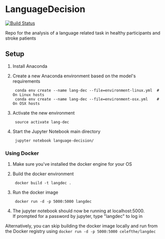 # LanguageDecision

[![Build Status](https://travis-ci.org/CPernet/LanguageDecision.svg?branch=master)](https://travis-ci.org/CPernet/LanguageDecision)


Repo for the analysis of a language related task in healthy participants and stroke patients

## Setup

1. Install Anaconda

2. Create a new Anaconda environment based on the model's requirements

		conda env create --name lang-dec --file=environment-linux.yml  # On Linux hosts
        conda env create --name lang-dec --file=environment-osx.yml    # On OSX hosts

3. Activate the new environment

		source activate lang-dec

4. Start the Jupyter Notebook main directory

		jupyter notebook language-decision/


### Using Docker

1. Make sure you've installed the docker engine for your OS

2. Build the docker environment

		docker build -t langdec .

3. Run the docker image

		docker run -d -p 5000:5000 langdec

4. The jupyter notebook should now be running at localhost:5000.  
   If prompted for a password by jupyter, type "langdec" to log in


Alternatively, you can skip building the docker image locally and run from the Docker registry using `docker run -d -p 5000:5000 celefthe/langdec`
